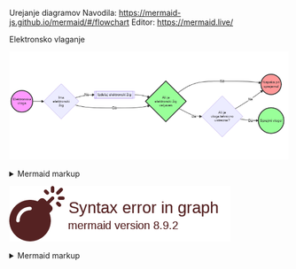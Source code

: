 Urejanje diagramov
Navodila: https://mermaid-js.github.io/mermaid/#/flowchart
Editor: https://mermaid.live/

Elektronsko vlaganje


<!-- generated by mermaid compile action - START -->
![~mermaid diagram 1~](/.resources/elektronsko-vlaganje-md-1.png)
<details>
  <summary>Mermaid markup</summary>

```mermaid
flowchart LR
style START fill:#f9f,stroke:#333,stroke-width:4px
style ERR fill:#f99,stroke:#333,stroke-width:4px
style REC fill:#9f9,stroke:#333,stroke-width:4px
style E font:10px,fill:#9f9,stroke:#333,stroke-width:4px
    START((Elektronska\nvloga)) --> B{Ima\nelektronski\nžig}
    B -->|Ne| ZIG[[Izdelaj elektronski žig]]
    ZIG --> E
    B -->|Da| E{Ali je\nelektronski žig\nveljaven}
    E -->|Da| F{Ali je\nvloga tehnicno\nustrezna?}    
    E -->|Ne| ERR((Napaka pri\nsprejemu!))
    F -->|Ne| ERR((Napaka pri\nsprejemu!))
    F -->|Da| REC((Sprejmi vlogo!))
```

</details>
<!-- generated by mermaid compile action - END -->


<!-- generated by mermaid compile action - START -->
![~mermaid diagram 2~](/.resources/elektronsko-vlaganje-md-2.png)
<details>
  <summary>Mermaid markup</summary>

```mermaid
sequenceDiagram
    autonumber
    actor VLG as Vlagatelj
    participant UA as Uporabniski Agent
    participant ODL as eOdlozisce
    participant VPN as Vpisnik

    VLG->>UA: Izdelava vloge
    activate UA
    Note right of VLG: Casovni zig 
    UA->>UA: Casovni zig
    UA->>ODL: Oddaja vloge
    deactivate UA
    activate ODL
    ODL->>ODL: Kontrola casovnega ziga!
    ODL->>ODL: Kontrola podatkov!
    ODL-->>UA: Sprejem vloge!
    deactivate ODL
    UA-->>VLG: Oddaja vloge!
    ODL-->>VPN: Prevzem vloge!
```    

</details>
<!-- generated by mermaid compile action - END -->
